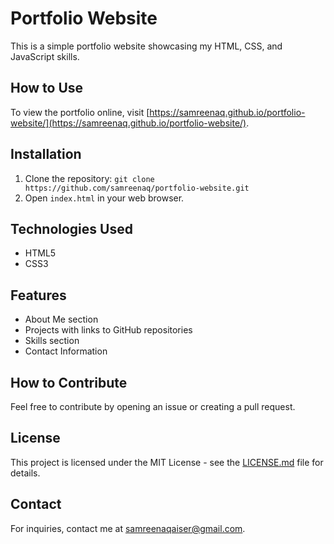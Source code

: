 # Portfolio Website

This is a simple portfolio website showcasing my HTML, CSS, and JavaScript skills.

## How to Use

To view the portfolio online, visit [https://samreenaq.github.io/portfolio-website/](https://samreenaq.github.io/portfolio-website/).

## Installation

1. Clone the repository: `git clone https://github.com/samreenaq/portfolio-website.git`
2. Open `index.html` in your web browser.

## Technologies Used

- HTML5
- CSS3

## Features

- About Me section
- Projects with links to GitHub repositories
- Skills section
- Contact Information

## How to Contribute

Feel free to contribute by opening an issue or creating a pull request.

## License

This project is licensed under the MIT License - see the [LICENSE.md](LICENSE.md) file for details.

## Contact

For inquiries, contact me at samreenaqaiser@gmail.com.
